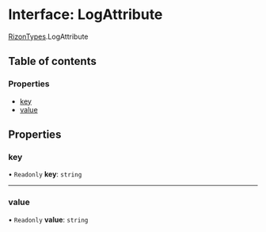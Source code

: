 # Interface: LogAttribute

[RizonTypes](../modules/RizonTypes.md).LogAttribute

## Table of contents

### Properties

- [key](RizonTypes.LogAttribute.md#key)
- [value](RizonTypes.LogAttribute.md#value)

## Properties

### key

• `Readonly` **key**: `string`

___

### value

• `Readonly` **value**: `string`
